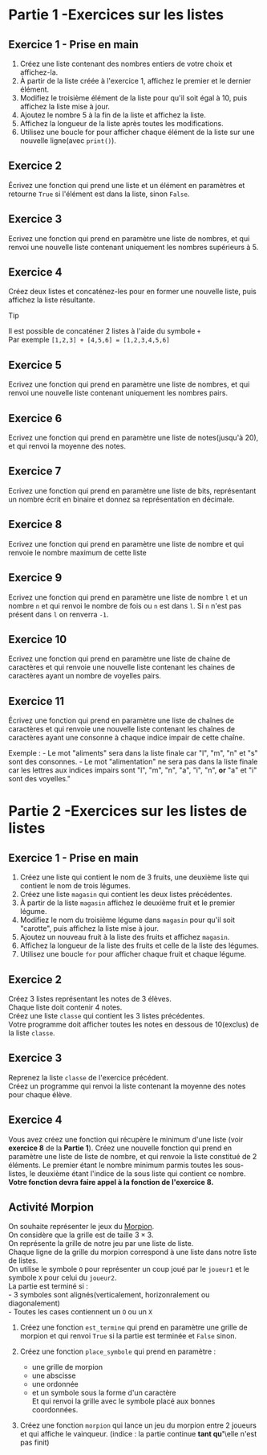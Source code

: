 # Partie 1 -Exercices sur les listes  

## Exercice 1 - Prise en main  
1. Créez une liste contenant des nombres entiers de votre choix et affichez-la.
2. À partir de la liste créée à l'exercice 1, affichez le premier et le dernier élément.
3. Modifiez le troisième élément de la liste pour qu'il soit égal à 10, puis affichez la liste mise à jour.
4. Ajoutez le nombre 5 à la fin de la liste et affichez la liste.
5. Affichez la longueur de la liste après toutes les modifications.
6. Utilisez une boucle for pour afficher chaque élément de la liste sur une nouvelle ligne(avec `print()`).




## Exercice 2  
Écrivez une fonction qui prend une liste et un élément en paramètres et retourne `True` si l'élément est dans la liste, sinon `False`.  


## Exercice 3  
Ecrivez une fonction qui prend en paramètre une liste de nombres, et qui renvoi une nouvelle liste contenant uniquement les nombres supérieurs à 5.  

## Exercice 4  
Créez deux listes et concaténez-les pour en former une nouvelle liste, puis affichez la liste résultante.

> [!TIP] 
> Il est possible de concaténer 2 listes à  l'aide du symbole `+`  
> Par exemple `[1,2,3] + [4,5,6] = [1,2,3,4,5,6]`  



## Exercice 5  
Ecrivez une fonction qui prend en paramètre une liste de nombres, et qui renvoi une nouvelle liste contenant uniquement les nombres pairs.

## Exercice 6  
Ecrivez une fonction qui prend en paramètre une liste de notes(jusqu'à 20), et qui renvoi la moyenne des notes.

## Exercice 7 
Ecrivez une fonction qui prend en paramètre une liste de bits, représentant un nombre écrit en binaire et donnez sa représentation en décimale.  

## Exercice 8 
Ecrivez une fonction qui prend en paramètre une liste de nombre et qui renvoie le nombre maximum de cette liste

## Exercice 9  
Ecrivez une fonction qui prend en paramètre une liste de nombre `l` et un nombre `n` et qui renvoi le nombre de fois ou `n` est dans `l`. Si `n` n'est pas présent dans `l` on renverra `-1`.  

## Exercice 10 
Ecrivez une fonction qui prend en paramètre une liste de chaine de caractères et qui renvoie une nouvelle liste contenant les chaines de caractères ayant un nombre de voyelles pairs. 

## Exercice 11 
Écrivez une fonction qui prend en paramètre une liste de chaînes de caractères et qui renvoie une nouvelle liste contenant les chaînes de caractères ayant une consonne à chaque indice impair de cette chaîne.

Exemple :
    - Le mot "aliments" sera dans la liste finale car "l", "m", "n" et "s" sont des consonnes.
    - Le mot "alimentation" ne sera pas dans la liste finale car les lettres aux indices impairs sont "l", "m", "n", "a", "i", "n", __or__ "a" et "i" sont des voyelles."  


# Partie 2 -Exercices sur les listes de listes  

## Exercice 1  - Prise en main 

1. Créez une liste qui contient le nom de 3 fruits, une deuxième liste qui contient le nom de trois légumes.  
2. Créez une liste `magasin` qui contient les deux listes précédentes.  
3. À partir de la liste `magasin` affichez le deuxième fruit et le premier légume.  
4. Modifiez le nom du troisième légume dans `magasin` pour qu'il soit "carotte", puis affichez la liste mise à jour.  
5. Ajoutez un nouveau fruit à la liste des fruits et affichez `magasin`.  
6. Affichez la longueur de la liste des fruits et celle de la liste des légumes.  
7. Utilisez une boucle `for` pour afficher chaque fruit et chaque légume.

## Exercice 2

Créez 3 listes représentant les notes de 3 élèves.    
Chaque liste doit contenir 4 notes.  
Créez une liste `classe` qui contient les 3 listes précédentes.  
Votre programme doit afficher toutes les notes en dessous de 10(exclus) de la liste `classe`.  

## Exercice 3    

Reprenez la liste `classe` de l'exercice précédent.    
Créez un programme qui renvoi la liste contenant la moyenne des notes pour chaque élève.  



## Exercice 4  
Vous avez créez une fonction qui récupère le minimum d'une liste (voir __exercice 8__ de la __Partie 1__).
Créez une nouvelle fonction qui prend en paramètre une liste de liste de nombre, et qui renvoie la liste constitué de 2 éléments. Le premier étant le nombre minimum parmis toutes les sous-listes, le deuxième étant l'indice de la sous liste qui contient ce nombre. 
__Votre fonction devra faire appel à la fonction de l'exercice 8.__



## Activité Morpion  

On souhaite représenter le jeux du [Morpion](https://fr.wikipedia.org/wiki/Morpion_(jeu)).    
On considère que la grille est de taille $3 \times 3$.   
On représente la grille de notre jeu par une liste de liste.   
Chaque ligne de la grille du morpion correspond à une liste dans notre liste de listes.     
On utilise le symbole `O` pour représenter un coup joué par le `joueur1` et le symbole `X` pour celui du `joueur2`.     
La partie est terminé si :    
    - 3 symboles sont alignés(verticalement, horizonralement ou diagonalement)    
    - Toutes les cases contiennent un `O` ou un `X`      

1. Créez une fonction `est_termine` qui prend en paramètre une grille de morpion et qui renvoi `True` si la partie est terminée et `False` sinon.      

2. Créez une fonction `place_symbole` qui prend en paramètre :  
   - une grille de morpion  
   - une abscisse  
   - une ordonnée  
   - et un symbole sous la forme d'un caractère   
Et qui renvoi la grille avec le symbole placé aux bonnes coordonnées.  

3. Créez une fonction `morpion` qui lance un jeu du morpion entre 2 joueurs et qui affiche le vainqueur. (indice : la partie continue __tant qu'__\\elle n'est pas finit)  

